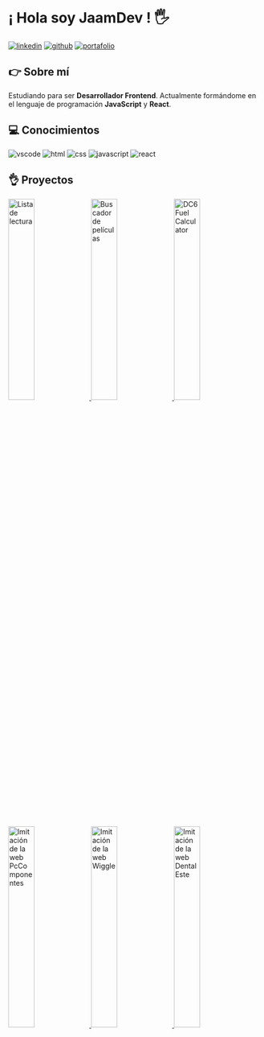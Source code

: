 # ¡ Hola soy JaamDev ! 🖐️

[![linkedin](https://img.shields.io/static/v1?label=&message=linkedin&color=0e76a8&logo=linkedin&logoColor=white&style=for-the-badge)](https://www.linkedin.com)
[![github](https://img.shields.io/static/v1?label=&message=github&color=181717&logo=github&logoColor=white&style=for-the-badge)](https://github.com/jaamdev)
[![portafolio](https://img.shields.io/static/v1?label=&message=portafolio&color=00A50C&style=for-the-badge)](https://jaamdev.github.io/portfolio/)

## 👉 Sobre mí
Estudiando para ser **Desarrollador Frontend**. Actualmente formándome en el lenguaje de programación **JavaScript** y **React**.

## 💻 Conocimientos
![vscode](https://img.shields.io/static/v1?label=&message=vs%20code&color=007acc&logo=visualstudiocode&logoColor=white&style=for-the-badge)
![html](https://img.shields.io/static/v1?label=&message=html5&color=e34F26&logo=html5&logoColor=white&style=for-the-badge)
![css](https://img.shields.io/static/v1?label=&message=css3&color=1572b6&logo=css3&logoColor=white&style=for-the-badge)
![javascript](https://img.shields.io/static/v1?label=&message=javascript&color=f7df1e&logo=javascript&logoColor=white&style=for-the-badge)
![react](https://img.shields.io/static/v1?label=&message=react&color=61dafb&logo=react&logoColor=white&style=for-the-badge)

## 👌 Proyectos
<a href='https://github.com/jaamdev/prueba-reading-list' title="Lista de lectura" target='_blank'>
  <img width='32%'  src='https://raw.githubusercontent.com/jaamdev/portfolio/main/img/reading-list-prueba.jpg' alt='Lista de lectura' />
</a>
<a href='https://github.com/jaamdev/busca-pelis-project' title="Buscador de películas" target='_blank'>
  <img width='32%'  src='https://raw.githubusercontent.com/jaamdev/portfolio/main/img/busca-pelis-project.jpg' alt='Buscador de películas' />
</a>
<a href='https://github.com/jaamdev/dc6-fuel-calculator' title="DC6 Fuel Calculator" target='_blank'>
  <img width='32%'  src='https://raw.githubusercontent.com/jaamdev/portfolio/main/img/dc6-fuel-calculator-project.jpg' alt='DC6 Fuel Calculator' />
</a>
<a href='https://github.com/jaamdev/pchardware-project' title="Imitación de la web PcComponentes" target='_blank'>
  <img width='32%'  src='https://raw.githubusercontent.com/jaamdev/portfolio/main/img/pchardware-project.jpg' alt='Imitación de la web PcComponentes' />
</a>
<a href='https://github.com/jaamdev/bicis-project' title="Imitación de la web Wiggle" target='_blank'>
  <img width='32%'  src='https://raw.githubusercontent.com/jaamdev/portfolio/main/img/bicis-project.jpg' alt='Imitación de la web Wiggle' />
</a>
<a href='https://github.com/jaamdev/clinica-dental-project' title="Imitación de la web Dental Este" target='_blank'>
  <img width='32%'  src='https://raw.githubusercontent.com/jaamdev/portfolio/main/img/clinica-dental-project.jpg' alt='Imitación de la web Dental Este' />
</a>
